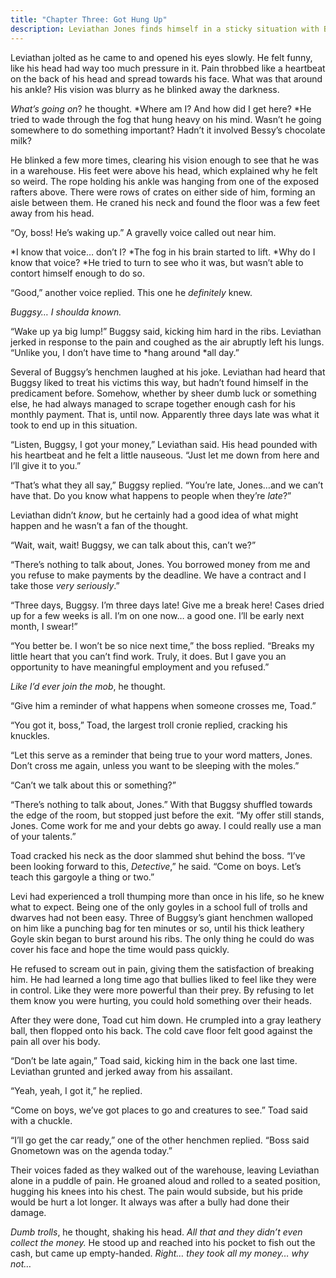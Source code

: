 ```yaml
---
title: "Chapter Three: Got Hung Up"
description: Leviathan Jones finds himself in a sticky situation with Buggsy and his henchmen.
---
```


Leviathan jolted as he came to and opened his eyes slowly. He felt funny, like his head had way too much pressure in it. Pain throbbed like a heartbeat on the back of his head and spread towards his face. What was that around his ankle? His vision was blurry as he blinked away the darkness.

_What’s going on_? he thought. *Where am I? And how did I get here? *He tried to wade through the fog that hung heavy on his mind. Wasn’t he going somewhere to do something important? Hadn’t it involved Bessy’s chocolate milk?

He blinked a few more times, clearing his vision enough to see that he was in a warehouse. His feet were above his head, which explained why he felt so weird. The rope holding his ankle was hanging from one of the exposed rafters above. There were rows of crates on either side of him, forming an aisle between them. He craned his neck and found the floor was a few feet away from his head.

“Oy, boss! He’s waking up.” A gravelly voice called out near him.

*I know that voice… don’t I? *The fog in his brain started to lift. *Why do I know that voice? *He tried to turn to see who it was, but wasn’t able to contort himself enough to do so.

“Good,” another voice replied. This one he _definitely_ knew.

_Buggsy… I shoulda known._

“Wake up ya big lump!” Buggsy said, kicking him hard in the ribs. Leviathan jerked in response to the pain and coughed as the air abruptly left his lungs. “Unlike you, I don’t have time to *hang around *all day.”

Several of Buggsy’s henchmen laughed at his joke. Leviathan had heard that Buggsy liked to treat his victims this way, but hadn’t found himself in the predicament before. Somehow, whether by sheer dumb luck or something else, he had always managed to scrape together enough cash for his monthly payment. That is, until now. Apparently three days late was what it took to end up in this situation.

“Listen, Buggsy, I got your money,” Leviathan said. His head pounded with his heartbeat and he felt a little nauseous. “Just let me down from here and I’ll give it to you.”

“That’s what they all say,” Buggsy replied. “You’re late, Jones…and we can’t have that. Do you know what happens to people when they’re _late_?”

Leviathan didn’t _know_, but he certainly had a good idea of what might happen and he wasn’t a fan of the thought.

“Wait, wait, wait! Buggsy, we can talk about this, can’t we?”

“There’s nothing to talk about, Jones. You borrowed money from me and you refuse to make payments by the deadline. We have a contract and I take those _very seriously_.”

“Three days, Buggsy. I’m three days late! Give me a break here! Cases dried up for a few weeks is all. I’m on one now… a good one. I’ll be early next month, I swear!”

“You better be. I won’t be so nice next time,” the boss replied. “Breaks my little heart that you can’t find work. Truly, it does. But I gave you an opportunity to have meaningful employment and you refused.”

_Like I’d ever join the mob_, he thought.

“Give him a reminder of what happens when someone crosses me, Toad.”

“You got it, boss,” Toad, the largest troll cronie replied, cracking his knuckles.

“Let this serve as a reminder that being true to your word matters, Jones. Don’t cross me again, unless you want to be sleeping with the moles.”

“Can’t we talk about this or something?”

“There’s nothing to talk about, Jones.” With that Buggsy shuffled towards the edge of the room, but stopped just before the exit. “My offer still stands, Jones. Come work for me and your debts go away. I could really use a man of your talents.”

Toad cracked his neck as the door slammed shut behind the boss. “I’ve been looking forward to this, _Detective_,” he said. “Come on boys. Let’s teach this gargoyle a thing or two.”

Levi had experienced a troll thumping more than once in his life, so he knew what to expect. Being one of the only goyles in a school full of trolls and dwarves had not been easy. Three of Buggsy’s giant henchmen walloped on him like a punching bag for ten minutes or so, until his thick leathery Goyle skin began to burst around his ribs. The only thing he could do was cover his face and hope the time would pass quickly.

He refused to scream out in pain, giving them the satisfaction of breaking him. He had learned a long time ago that bullies liked to feel like they were in control. Like they were more powerful than their prey. By refusing to let them know you were hurting, you could hold something over their heads.

After they were done, Toad cut him down. He crumpled into a gray leathery ball, then flopped onto his back. The cold cave floor felt good against the pain all over his body.

“Don’t be late again,” Toad said, kicking him in the back one last time. Leviathan grunted and jerked away from his assailant.

“Yeah, yeah, I got it,” he replied.

“Come on boys, we’ve got places to go and creatures to see.” Toad said with a chuckle.

“I’ll go get the car ready,” one of the other henchmen replied. “Boss said Gnometown was on the agenda today.”

Their voices faded as they walked out of the warehouse, leaving Leviathan alone in a puddle of pain. He groaned aloud and rolled to a seated position, hugging his knees into his chest. The pain would subside, but his pride would be hurt a lot longer. It always was after a bully had done their damage.

_Dumb trolls_, he thought, shaking his head. _All that and they didn’t even collect the money._ He stood up and reached into his pocket to fish out the cash, but came up empty-handed. _Right… they took all my money… why not…_
